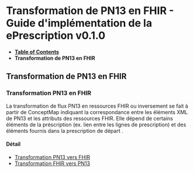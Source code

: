 # Transformation de PN13 en FHIR - Guide d'implémentation de la ePrescription v0.1.0

* [**Table of Contents**](toc.md)
* **Transformation de PN13 en FHIR**

## Transformation de PN13 en FHIR

### Transformation PN13 en FHIR

La transformation de flux PN13 en ressources FHIR ou inversement se fait à partir de ConceptMap indiquant la correspondance entre les éléments XML de PN13 et les attributs des ressources FHIR. Elle dépend de certains éléments de la préscription (ex. lien entre les lignes de prescription) et des éléments fournis dans la prescription de départ .

#### Détail

* [Transformation PN13 vers FHIR](transformation-PN13-vers-FHIR.md)
* [Transformation FHIR vers PN13](transformation-FHIR-vers-PN13.md)

